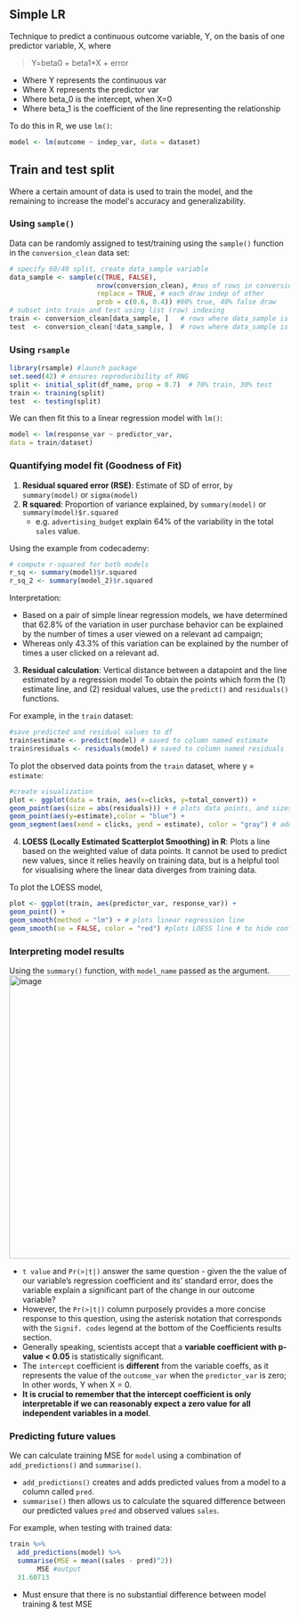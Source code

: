 ## Simple LR
Technique to predict a continuous outcome variable, Y, on the basis of one predictor variable, X, where
> Y=beta0​ + beta1​*X + error
- Where Y represents the continuous var
- Where X represents the predictor var
- Where beta_0 is the intercept, when X=0
- Where beta_1 is the coefficient of the line representing the relationship

To do this in R, we use `lm()`:
```r
model <- lm(outcome ~ indep_var, data = dataset)
```

## Train and test split 
Where a certain amount of data is used to train the model, and the remaining to increase the model's accuracy and generalizability.  

### Using `sample()`
Data can be randomly assigned to test/training using the `sample()` function in the `conversion_clean` data set:
```r
# specify 60/40 split, create data_sample variable
data_sample <- sample(c(TRUE, FALSE),
                      nrow(conversion_clean), #nos of rows in conversion_clean df
                      replace = TRUE, # each draw indep of other
                      prob = c(0.6, 0.4)) #60% true, 40% false draw
# subset into train and test using list (row) indexing
train <- conversion_clean[data_sample, ]   # rows where data_sample is TRUE
test  <- conversion_clean[!data_sample, ]  # rows where data_sample is FALSE
```

### Using `rsample`
```r
library(rsample) #launch package
set.seed(42) # ensures reproducibility of RNG
split <- initial_split(df_name, prop = 0.7)  # 70% train, 30% test
train <- training(split)
test  <- testing(split)
```

We can then fit this to a linear regression model with `lm()`:
```r
model <- lm(response_var ~ predictor_var,
data = train/dataset)
```

### Quantifying model fit (Goodness of Fit)
1. **Residual squared error (RSE)**: Estimate of SD of error, by `summary(model)` or `sigma(model)`
2. **R squared**: Proportion of variance explained, by `summary(model)` or `summary(model)$r.squared`
   - e.g. `advertising_budget` explain 64% of the variability in the total `sales` value.

Using the example from codecademy:
```r
# compute r-squared for both models
r_sq <- summary(model)$r.squared 
r_sq_2 <- summary(model_2)$r.squared
```
Interpretation:
- Based on a pair of simple linear regression models, we have determined that 62.8% of the variation in user purchase behavior can be explained by the number of times a user viewed on a relevant ad campaign;
- Whereas only 43.3% of this variation can be explained by the number of times a user clicked on a relevant ad.

3. **Residual calculation**: Vertical distance between a datapoint and the line estimated by a regression model
To obtain the points which form the (1) estimate line, and (2) residual values, use the `predict()` and `residuals()` functions.  

For example, in the `train` dataset:
```r
#save predicted and residual values to df
train$estimate <- predict(model) # saved to column named estimate
train$residuals <- residuals(model) # saved to column named residuals
```

To plot the observed data points from the `train` dataset, where y = `estimate`:
```r
#create visualization
plot <- ggplot(data = train, aes(x=clicks, y=total_convert)) +
geom_point(aes(size = abs(residuals))) + # plots data points, and sizes them according to abs size of residuals
geom_point(aes(y=estimate),color = "blue") +
geom_segment(aes(xend = clicks, yend = estimate), color = "gray") # add vertical distance between observed points and estimate line
```

4. **LOESS (Locally Estimated Scatterplot Smoothing) in R**: Plots a line based on the weighted value of data points. It cannot be used to predict new values, since it relies heavily on training data, but is a helpful tool for visualising where the linear data diverges from training data.  

To plot the LOESS model,
```r
plot <- ggplot(train, aes(predictor_var, response_var)) +
geom_point() + 
geom_smooth(method = "lm") + # plots linear regression line
geom_smooth(se = FALSE, color = "red") #plots LOESS line # to hide confidence interval
```

### Interpreting model results
Using the `summary()` function, with `model_name` passed as the argument.
<img width="763" height="509" alt="image" src="https://github.com/user-attachments/assets/a21d549c-6d1c-4a0c-baa6-7d107fdcc661" />
- `t value` and `Pr(>|t|)` answer the same question - given the the value of our variable’s regression coefficient and its’ standard error, does the variable explain a significant part of the change in our outcome variable?
- However, the `Pr(>|t|)` column purposely provides a more concise response to this question, using the asterisk notation that corresponds with the `Signif. codes` legend at the bottom of the Coefficients results section.
- Generally speaking, scientists accept that a **variable coefficient with p-value < 0.05** is statistically significant.
- The `intercept` coefficient is **different** from the variable coeffs, as it represents the value of the `outcome_var` when the `predictor_var` is zero; In other words, Y when X = 0.
- **It is crucial to remember that the intercept coefficient is only interpretable if we can reasonably expect a zero value for all independent variables in a model**.

### Predicting future values
We can calculate training MSE for `model` using a combination of `add_predictions()` and `summarise()`.
- `add_predictions()` creates and adds predicted values from a model to a column called `pred`.
- `summarise()` then allows us to calculate the squared difference between our predicted values `pred` and observed values `sales`.

For example, when testing with trained data:
```r
train %>% 
  add_predictions(model) %>%
  summarise(MSE = mean((sales - pred)^2))
       MSE #output
  31.60713
```
- Must ensure that there is no substantial difference between model training & test MSE

